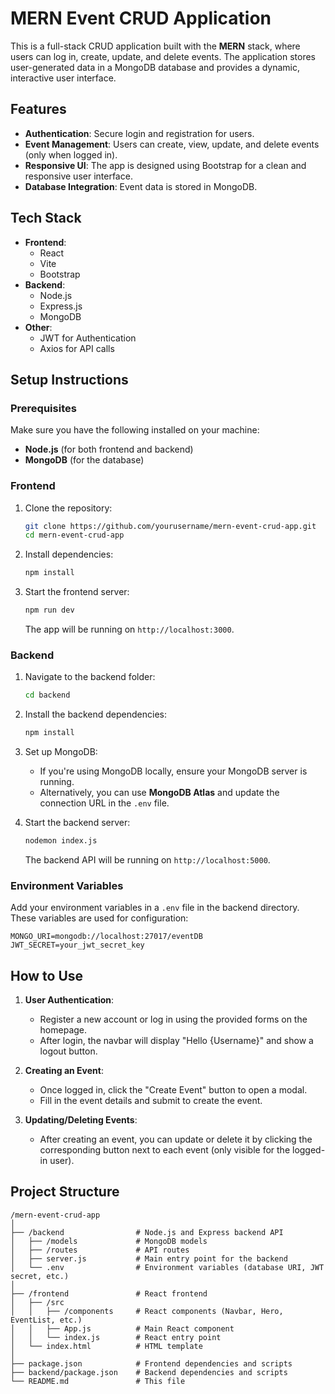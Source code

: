 
# MERN Event CRUD Application

This is a full-stack CRUD application built with the **MERN** stack, where users can log in, create, update, and delete events. The application stores user-generated data in a MongoDB database and provides a dynamic, interactive user interface.

## Features

- **Authentication**: Secure login and registration for users.
- **Event Management**: Users can create, view, update, and delete events (only when logged in).
- **Responsive UI**: The app is designed using Bootstrap for a clean and responsive user interface.
- **Database Integration**: Event data is stored in MongoDB.

## Tech Stack

- **Frontend**:
  - React
  - Vite
  - Bootstrap
- **Backend**:
  - Node.js
  - Express.js
  - MongoDB
- **Other**:
  - JWT for Authentication
  - Axios for API calls

## Setup Instructions

### Prerequisites

Make sure you have the following installed on your machine:

- **Node.js** (for both frontend and backend)
- **MongoDB** (for the database)

### Frontend

1. Clone the repository:

   ```bash
   git clone https://github.com/yourusername/mern-event-crud-app.git
   cd mern-event-crud-app
   ```

2. Install dependencies:

   ```bash
   npm install
   ```

3. Start the frontend server:

   ```bash
   npm run dev
   ```

   The app will be running on `http://localhost:3000`.

### Backend

1. Navigate to the backend folder:

   ```bash
   cd backend
   ```

2. Install the backend dependencies:

   ```bash
   npm install
   ```

3. Set up MongoDB:
   - If you're using MongoDB locally, ensure your MongoDB server is running.
   - Alternatively, you can use **MongoDB Atlas** and update the connection URL in the `.env` file.

4. Start the backend server:

   ```bash
   nodemon index.js
   ```

   The backend API will be running on `http://localhost:5000`.

### Environment Variables

Add your environment variables in a `.env` file in the backend directory. These variables are used for configuration:

```
MONGO_URI=mongodb://localhost:27017/eventDB
JWT_SECRET=your_jwt_secret_key
```

## How to Use

1. **User Authentication**:
   - Register a new account or log in using the provided forms on the homepage.
   - After login, the navbar will display "Hello {Username}" and show a logout button.

2. **Creating an Event**:
   - Once logged in, click the "Create Event" button to open a modal.
   - Fill in the event details and submit to create the event.

3. **Updating/Deleting Events**:
   - After creating an event, you can update or delete it by clicking the corresponding button next to each event (only visible for the logged-in user).

## Project Structure

```
/mern-event-crud-app
│
├── /backend                # Node.js and Express backend API
│   ├── /models             # MongoDB models
│   ├── /routes             # API routes
│   ├── server.js           # Main entry point for the backend
│   └── .env                # Environment variables (database URI, JWT secret, etc.)
│
├── /frontend               # React frontend
│   ├── /src
│   │   ├── /components     # React components (Navbar, Hero, EventList, etc.)
│   │   ├── App.js          # Main React component
│   │   └── index.js        # React entry point
│   └── index.html          # HTML template
│
├── package.json            # Frontend dependencies and scripts
├── backend/package.json    # Backend dependencies and scripts
└── README.md               # This file
```

